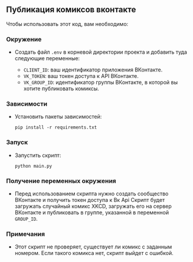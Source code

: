 ## Публикация комиксов вконтакте


Чтобы использовать этот код, вам необходимо:
### Окружение

- Создать файл `.env` в корневой директории проекта и добавить туда следующие переменные:

    * `CLIENT_ID`: ваш идентификатор приложения ВКонтакте.
    * `VK_TOKEN`: ваш токен доступа к API ВКонтакте.
    * `VK_GROUP_ID`: идентификатор группы ВКонтакте, в которой вы хотите публиковать комиксы.
   
### Зависимости 

- Установить пакеты зависимостей:
    ```
    pip install -r requirements.txt
    ```

### Запуск

- Запустить скрипт:
    ```
    python main.py
    ```
### Получение переменных окружения 
- Перед использованием скрипта нужно создать сообщество ВКонтакте и получить токен доступа к Вк Api
Скрипт будет загружать случайный комикс XKCD, загружать его на сервер ВКонтакте и публиковать в группе, указанной в переменной `GROUP_ID`.


### Примечания
- Этот скрипт не проверяет, существует ли комикс с заданным номером. Если такого комикса нет, скрипт выйдет с ошибкой.
